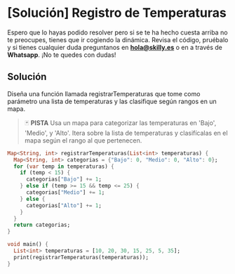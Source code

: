 # [Solución] Registro de Temperaturas

Espero que lo hayas podido resolver pero si se te ha hecho cuesta arriba no te preocupes, tienes que ir cogiendo la dinámica. Revisa el código, pruébalo y si tienes cualquier duda preguntanos en **hola@skilly.es** o en a través de **Whatsapp**.
¡No te quedes con dudas!

## Solución

Diseña una función llamada registrarTemperaturas que tome como parámetro una lista de temperaturas y las clasifique según rangos en un mapa.

> :black_joker: **PISTA**
Usa un mapa para categorizar las temperaturas en 'Bajo', 'Medio', y 'Alto'. Itera sobre la lista de temperaturas y clasifícalas en el mapa según el rango al que pertenecen.

~~~dart
Map<String, int> registrarTemperaturas(List<int> temperaturas) {
  Map<String, int> categorias = {"Bajo": 0, "Medio": 0, "Alto": 0};
  for (var temp in temperaturas) {
    if (temp < 15) {
      categorias["Bajo"] += 1;
    } else if (temp >= 15 && temp <= 25) {
      categorias["Medio"] += 1;
    } else {
      categorias["Alto"] += 1;
    }
  }
  return categorias;
}

void main() {
  List<int> temperaturas = [10, 20, 30, 15, 25, 5, 35];
  print(registrarTemperaturas(temperaturas));
}
~~~